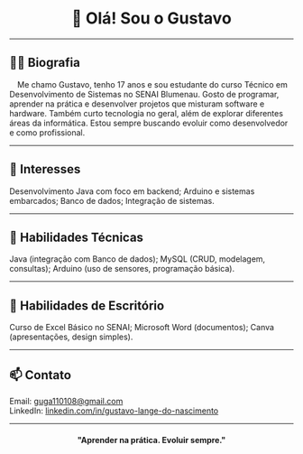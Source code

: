 <h1 align="center">👋 Olá! Sou o Gustavo</h1>

---

## 🧑‍💼 Biografia

<p>&emsp;Me chamo Gustavo, tenho 17 anos e sou estudante do curso Técnico em Desenvolvimento de Sistemas no SENAI Blumenau. Gosto de programar, aprender na prática e desenvolver projetos que misturam software e hardware. Também curto tecnologia no geral, além de explorar diferentes áreas da informática. Estou sempre buscando evoluir como desenvolvedor e como profissional.

---

## 🎯 Interesses

Desenvolvimento Java com foco em backend;
Arduino e sistemas embarcados;
Banco de dados;
Integração de sistemas.

---

## 🧠 Habilidades Técnicas

Java (integração com Banco de dados);
MySQL (CRUD, modelagem, consultas);
Arduino (uso de sensores, programação básica).

---

## 📝 Habilidades de Escritório

Curso de Excel Básico no SENAI;
Microsoft Word (documentos);
Canva (apresentações, design simples).

---

## 📫 Contato

Email: guga110108@gmail.com  
LinkedIn: [linkedin.com/in/gustavo-lange-do-nascimento](https://www.linkedin.com/in/gustavo-lange-do-nascimento)  

---

<h4 align="center">"Aprender na prática. Evoluir sempre."</h4>
